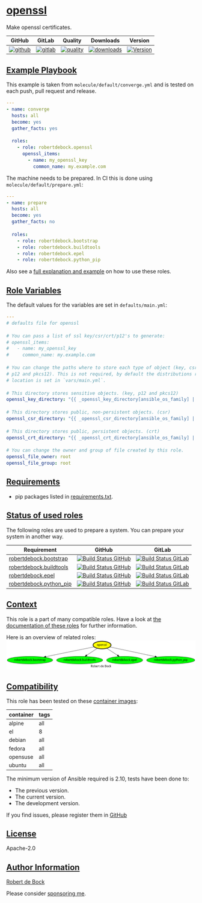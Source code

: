 # [openssl](#openssl)

Make openssl certificates.

|GitHub|GitLab|Quality|Downloads|Version|
|------|------|-------|---------|-------|
|[![github](https://github.com/robertdebock/ansible-role-openssl/workflows/Ansible%20Molecule/badge.svg)](https://github.com/robertdebock/ansible-role-openssl/actions)|[![gitlab](https://gitlab.com/robertdebock/ansible-role-openssl/badges/master/pipeline.svg)](https://gitlab.com/robertdebock/ansible-role-openssl)|[![quality](https://img.shields.io/ansible/quality/48939)](https://galaxy.ansible.com/robertdebock/openssl)|[![downloads](https://img.shields.io/ansible/role/d/48939)](https://galaxy.ansible.com/robertdebock/openssl)|[![Version](https://img.shields.io/github/release/robertdebock/ansible-role-openssl.svg)](https://github.com/robertdebock/ansible-role-openssl/releases/)|

## [Example Playbook](#example-playbook)

This example is taken from `molecule/default/converge.yml` and is tested on each push, pull request and release.
```yaml
---
- name: converge
  hosts: all
  become: yes
  gather_facts: yes

  roles:
    - role: robertdebock.openssl
      openssl_items:
        - name: my_openssl_key
          common_name: my.example.com
```

The machine needs to be prepared. In CI this is done using `molecule/default/prepare.yml`:
```yaml
---
- name: prepare
  hosts: all
  become: yes
  gather_facts: no

  roles:
    - role: robertdebock.bootstrap
    - role: robertdebock.buildtools
    - role: robertdebock.epel
    - role: robertdebock.python_pip
```

Also see a [full explanation and example](https://robertdebock.nl/how-to-use-these-roles.html) on how to use these roles.

## [Role Variables](#role-variables)

The default values for the variables are set in `defaults/main.yml`:
```yaml
---
# defaults file for openssl

# You can pass a list of ssl key/csr/crt/p12's to generate:
# openssl_items:
#   - name: my_openssl_key
#     common_name: my.example.com

# You can change the paths where to store each type of object (key, csr, crt,
# p12 and pkcs12). This is not required, by default the distributions regular
# location is set in `vars/main.yml`.

# This directory stores sensitive objects. (key, p12 and pkcs12)
openssl_key_directory: "{{ _openssl_key_directory[ansible_os_family] | default(_openssl_key_directory['default'] ) }}"

# This directory stores public, non-persistent objects. (csr)
openssl_csr_directory: "{{ _openssl_csr_directory[ansible_os_family] | default(_openssl_csr_directory['default'] ) }}"

# This directory stores public, persistent objects. (crt)
openssl_crt_directory: "{{ _openssl_crt_directory[ansible_os_family] | default(_openssl_crt_directory['default'] ) }}"

# You can change the owner and group of file created by this role.
openssl_file_owner: root
openssl_file_group: root
```

## [Requirements](#requirements)

- pip packages listed in [requirements.txt](https://github.com/robertdebock/ansible-role-openssl/blob/master/requirements.txt).

## [Status of used roles](#status-of-requirements)

The following roles are used to prepare a system. You can prepare your system in another way.

| Requirement | GitHub | GitLab |
|-------------|--------|--------|
|[robertdebock.bootstrap](https://galaxy.ansible.com/robertdebock/bootstrap)|[![Build Status GitHub](https://github.com/robertdebock/ansible-role-bootstrap/workflows/Ansible%20Molecule/badge.svg)](https://github.com/robertdebock/ansible-role-bootstrap/actions)|[![Build Status GitLab ](https://gitlab.com/robertdebock/ansible-role-bootstrap/badges/master/pipeline.svg)](https://gitlab.com/robertdebock/ansible-role-bootstrap)|
|[robertdebock.buildtools](https://galaxy.ansible.com/robertdebock/buildtools)|[![Build Status GitHub](https://github.com/robertdebock/ansible-role-buildtools/workflows/Ansible%20Molecule/badge.svg)](https://github.com/robertdebock/ansible-role-buildtools/actions)|[![Build Status GitLab ](https://gitlab.com/robertdebock/ansible-role-buildtools/badges/master/pipeline.svg)](https://gitlab.com/robertdebock/ansible-role-buildtools)|
|[robertdebock.epel](https://galaxy.ansible.com/robertdebock/epel)|[![Build Status GitHub](https://github.com/robertdebock/ansible-role-epel/workflows/Ansible%20Molecule/badge.svg)](https://github.com/robertdebock/ansible-role-epel/actions)|[![Build Status GitLab ](https://gitlab.com/robertdebock/ansible-role-epel/badges/master/pipeline.svg)](https://gitlab.com/robertdebock/ansible-role-epel)|
|[robertdebock.python_pip](https://galaxy.ansible.com/robertdebock/python_pip)|[![Build Status GitHub](https://github.com/robertdebock/ansible-role-python_pip/workflows/Ansible%20Molecule/badge.svg)](https://github.com/robertdebock/ansible-role-python_pip/actions)|[![Build Status GitLab ](https://gitlab.com/robertdebock/ansible-role-python_pip/badges/master/pipeline.svg)](https://gitlab.com/robertdebock/ansible-role-python_pip)|

## [Context](#context)

This role is a part of many compatible roles. Have a look at [the documentation of these roles](https://robertdebock.nl/) for further information.

Here is an overview of related roles:
![dependencies](https://raw.githubusercontent.com/robertdebock/ansible-role-openssl/png/requirements.png "Dependencies")

## [Compatibility](#compatibility)

This role has been tested on these [container images](https://hub.docker.com/u/robertdebock):

|container|tags|
|---------|----|
|alpine|all|
|el|8|
|debian|all|
|fedora|all|
|opensuse|all|
|ubuntu|all|

The minimum version of Ansible required is 2.10, tests have been done to:

- The previous version.
- The current version.
- The development version.


If you find issues, please register them in [GitHub](https://github.com/robertdebock/ansible-role-openssl/issues)

## [License](#license)

Apache-2.0

## [Author Information](#author-information)

[Robert de Bock](https://robertdebock.nl/)

Please consider [sponsoring me](https://github.com/sponsors/robertdebock).
